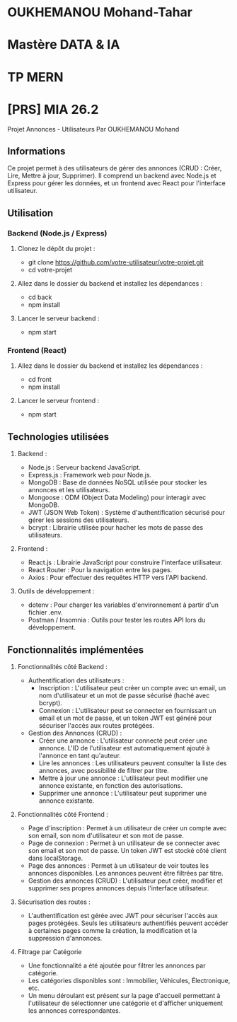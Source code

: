 # OUKHEMANOU Mohand-Tahar
# Mastère DATA & IA
# TP MERN
# [PRS] MIA 26.2

Projet Annonces - Utilisateurs
Par OUKHEMANOU Mohand

## Informations

Ce projet permet à des utilisateurs de gérer des annonces (CRUD : Créer, Lire, Mettre à jour, Supprimer). Il comprend un backend avec Node.js et Express pour gérer les données, et un frontend avec React pour l'interface utilisateur. 

## Utilisation

### Backend (Node.js / Express)
1) Clonez le dépôt du projet :
    - git clone https://github.com/votre-utilisateur/votre-projet.git
    - cd votre-projet

2) Allez dans le dossier du backend et installez les dépendances :
    - cd back
    - npm install

3) Lancer le serveur backend : 
    - npm start

### Frontend (React)
1) Allez dans le dossier du backend et installez les dépendances :
    - cd front
    - npm install

2) Lancer le serveur frontend : 
    - npm start

## Technologies utilisées
1) Backend :
    - Node.js : Serveur backend JavaScript.
    - Express.js : Framework web pour Node.js.
    - MongoDB : Base de données NoSQL utilisée pour stocker les annonces et les utilisateurs.
    - Mongoose : ODM (Object Data Modeling) pour interagir avec MongoDB.
    - JWT (JSON Web Token) : Système d'authentification sécurisé pour gérer les sessions des utilisateurs.
    - bcrypt : Librairie utilisée pour hacher les mots de passe des utilisateurs.

2) Frontend :
    - React.js : Librairie JavaScript pour construire l'interface utilisateur.
    - React Router : Pour la navigation entre les pages.
    - Axios : Pour effectuer des requêtes HTTP vers l'API backend.

3) Outils de développement :
    - dotenv : Pour charger les variables d'environnement à partir d'un fichier .env.
    - Postman / Insomnia : Outils pour tester les routes API lors du développement.

## Fonctionnalités implémentées
1) Fonctionnalités côté Backend :
    - Authentification des utilisateurs :
        - Inscription : L'utilisateur peut créer un compte avec un email, un nom d'utilisateur et un mot de passe sécurisé (haché avec bcrypt).
        - Connexion : L'utilisateur peut se connecter en fournissant un email et un mot de passe, et un token JWT est généré pour sécuriser l'accès aux routes protégées.
    - Gestion des Annonces (CRUD) :
        - Créer une annonce : L'utilisateur connecté peut créer une annonce. L'ID de l'utilisateur est automatiquement ajouté à l'annonce en tant qu'auteur.
        - Lire les annonces : Les utilisateurs peuvent consulter la liste des annonces, avec possibilité de filtrer par titre.
        - Mettre à jour une annonce : L'utilisateur peut modifier une annonce existante, en fonction des autorisations.
        - Supprimer une annonce : L'utilisateur peut supprimer une annonce existante.

2) Fonctionnalités côté Frontend :
    - Page d'inscription : Permet à un utilisateur de créer un compte avec son email, son nom d'utilisateur et son mot de passe.
    - Page de connexion : Permet à un utilisateur de se connecter avec son email et son mot de passe. Un token JWT est stocké côté client dans localStorage.
    - Page des annonces : Permet à un utilisateur de voir toutes les annonces disponibles. Les annonces peuvent être filtrées par titre.
    - Gestion des annonces (CRUD) : L'utilisateur peut créer, modifier et supprimer ses propres annonces depuis l'interface utilisateur.

3) Sécurisation des routes :
    - L'authentification est gérée avec JWT pour sécuriser l'accès aux pages protégées. Seuls les utilisateurs authentifiés peuvent accéder à certaines pages comme la création, la modification et la suppression d'annonces.

4) Filtrage par Catégorie
    - Une fonctionnalité a été ajoutée pour filtrer les annonces par catégorie. 
    - Les catégories disponibles sont : Immobilier, Véhicules, Électronique, etc.
    - Un menu déroulant est présent sur la page d'accueil permettant à l'utilisateur de sélectionner une catégorie et d'afficher uniquement les annonces correspondantes.
